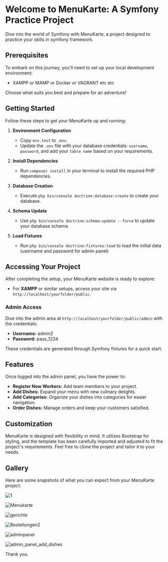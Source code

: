 # Welcome to MenuKarte: A Symfony Practice Project

Dive into the world of Symfony with MenuKarte, a project designed to practice your skills in symfony framework.

## Prerequisites

To embark on this journey, you'll need to set up your local development environment:

- XAMPP or MAMP or Docker or VAGRANT etc etc 

Choose what suits you best and prepare for an adventure!

## Getting Started

Follow these steps to get your MenuKarte up and running:

1. **Environment Configuration**
   - Copy `env.test` to `.env`.
   - Update the `.env` file with your database credentials: `username`, `password`, and add your `table name` based on your requirements.

2. **Install Dependencies**
   - Run `composer install` in your terminal to install the required PHP dependencies.

3. **Database Creation**
   - Execute `php bin/console doctrine:database:create` to create your database.

4. **Schema Update**
   - Use `php bin/console doctrine:schema:update --force` to update your database schema.

5. **Load Fixtures**
   - Run `php bin/console doctrine:fixtures:load` to load the initial data (username and password for admin panel)

## Accessing Your Project

After completing the setup, your MenuKarte website is ready to explore:

- For **XAMPP** or similar setups, access your site via `http://localhost/yourfolder/public`.

### Admin Access

Dive into the admin area at `http://localhost/yourfolder/public/admin` with the credentials:

- **Username:** admin2
- **Password:** pass_1234

These credentials are generated through Symfony fixtures for a quick start.

## Features

Once logged into the admin panel, you have the power to:

- **Register New Workers:** Add team members to your project.
- **Add Dishes:** Expand your menu with new culinary delights.
- **Add Categories:** Organize your dishes into categories for easier navigation.
- **Order Dishes:** Manage orders and keep your customers satisfied.

## Customization

MenuKarte is designed with flexibility in mind. It utilizes Bootstrap for styling, and the template has been carefully imported and adjusted to fit the project's requirements. Feel free to clone the project and tailor it to your needs.

## Gallery

Here are some snapshots of what you can expect from your MenuKarte project:

![1](https://github.com/majdaleid/MenuCard-Restaurant/assets/34122653/169a11c7-2b0d-4898-8264-1d4803869878)

![Menukarte](https://github.com/majdaleid/MenuCard-Restaurant/assets/34122653/e2844ae3-d484-4f75-bcfc-0e77ad24e6d7)

![gerichte](https://github.com/majdaleid/MenuCard-Restaurant/assets/34122653/7e932061-4617-4eca-9800-057871cd6329)

![Bestellungen2](https://github.com/majdaleid/MenuCard-Restaurant/assets/34122653/4309f088-3556-438c-b8bf-aefe5665c28c)


![adminpanel](https://github.com/majdaleid/MenuCard-Restaurant/assets/34122653/2a2f3cfc-c343-4837-83c2-1ddbaa1a5422)


![admin_panel_add_dishes](https://github.com/majdaleid/MenuCard-Restaurant/assets/34122653/9a36c009-bb04-4ac3-9148-290a388cf40c)


Thank you.




